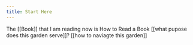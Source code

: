 ```yaml
---
title: Start Here
---
```


The [[Book]] that I am reading now is How to Read a Book
[[what pupose does this garden serve]]?
[[how to naviagte this garden]]
